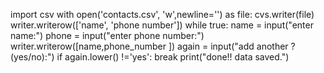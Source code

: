 import csv
with open('contacts.csv', 'w',newline='') as file:
    cvs.writer(file)
    writer.writerow(['name', 'phone number'])
while true:
    name = input("enter name:")
    phone = input("enter phone number:") 
    writer.writerow([name,phone_number ])
    again = input("add another ?(yes/no):")
    if again.lower() !='yes':
              break
print("done!! data saved.")
